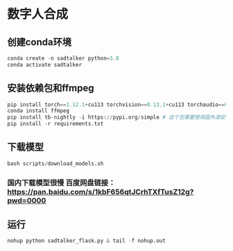 # 数字人合成

## 创建conda环境
```python
conda create -n sadtalker python=3.8
conda activate sadtalker
```

## 安装依赖包和ffmpeg
```python
pip install torch==1.12.1+cu113 torchvision==0.13.1+cu113 torchaudio==0.12.1 --extra-index-url https://download.pytorch.org/whl/cu113
conda install ffmpeg
pip install tb-nightly -i https://pypi.org/simple # 这个包需要使用国外源安装
pip install -r requirements.txt
```

## 下载模型
```python
bash scripts/download_models.sh 
```
### 国内下载模型很慢 百度网盘链接：https://pan.baidu.com/s/1kbF656qtJCrhTXfTusZ12g?pwd=0000 

## 运行
```python
nohup python sadtalker_flask.py & tail -f nohup.out
```
